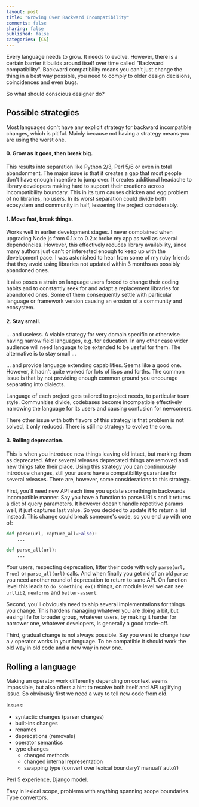 ```yaml
---
layout: post
title: "Growing Over Backward Incompatibility"
comments: false
sharing: false
published: false
categories: [CS]
---
```


<!-- When language grows it inevitably ... -->
<!-- You can't foresee every use ... -->

Every language needs to grow. It needs to evolve. However, there is a certain barrier it builds around itself over time called "Backward compatibility". Backward compatibility means you can't just change the thing in a best way possible, you need to comply to older design decisions, coincidences and even bugs.

<!-- This could become so annoying that people start ... -->
<!-- It's like going though a contracting tunnel ... -->
<!-- If we thinks of field of all the possibilities ... walls ... -->

So what should conscious designer do?


## Possible strategies

Most languages don't have any explicit strategy for backward incompatible changes, which is pitiful. Mainly because not having a strategy means you are using the worst one.


#### 0. Grow as it goes, then break big.

This results into separation like Python 2/3, Perl 5/6 or even in total abandonment. The major issue is that it creates a gap that most people don't have enough incentive to jump over. It creates additional headache to library developers making hard to support their creations across incompatibility boundary. This in its turn causes chicken and egg problem of no libraries, no users. In its worst separation could divide both ecosystem and community in half, lessening the project considerably.


#### 1. Move fast, break things.

Works well in earlier development stages. I never complained when upgrading Node.js from 0.1.x to 0.2.x broke my app as well as several dependencies. However, this effectively reduces library availability, since many authors just can't or interested enough to keep up with the development pace. I was astonished to hear from some of my ruby friends that they avoid using libraries not updated within 3 months as possibly abandoned ones.

It also poses a strain on language users forced to change their coding habits and to constantly seek for and adapt a replacement libraries for abandoned ones. Some of them consequently settle with particular language or framework version causing an erosion of a community and ecosystem.


#### 2. Stay small.

... and useless. A viable strategy for very domain specific or otherwise having narrow field languages, e.g. for education. In any other case wider audience will need language to be extended to be useful for them. The alternative is to stay small ...

... and provide language extending capabilities. Seems like a good one. However, it hadn't quite worked for lots of lisps and forths. The common issue is that by not providing enough common ground you encourage separating into dialects.

Language of each project gets tailored to project needs, to particular team style. Communities divide, codebases become incompatible effectively narrowing the language for its users and causing confusion for newcomers.

There other issue with both flavors of this strategy is that problem is not solved, it only reduced. There is still no strategy to evolve the core.

<!--
Small standard library with good packaging utilities and service will do the job.
tools do job, language is more subjective.
Unlike libraries frameworks divide people.
 -->


#### 3. Rolling deprecation.

This is when you introduce new things leaving old intact, but marking them as deprecated. After several releases deprecated things are removed and new things take their place. Using this strategy you can continuously introduce changes, still your users have a compatibility guarantee for several releases. There are, however, some considerations to this strategy.

First, you'll need new API each time you update something in backwards incompatible manner. Say you have a function to parse URLs and it returns a dict of query parameters. It however doesn't handle repetitive params well, it just captures last value. So you decided to update it to return a list instead. This change could break someone's code, so you end up with one of:

```python
def parse(url, capture_all=False):
    ...

def parse_all(url):
    ...
```

Your users, respecting deprecation, litter their code with ugly `parse(url, True)` or `parse_all(url)` calls. And when finally you get rid of an old `parse` you need another round of deprecation to return to sane API. On function level this leads to `do_something_ex()` things, on module level we can see `urllib2`, `newforms` and `better-assert`.

Second, you'll obviously need to ship several implementations for things you change. This hardens managing whatever you are doing a bit, but easing life for broader group, whatever users, by making it harder for narrower one, whatever developers, is generally a good trade-off.

Third, gradual change is not always possible. Say you want to change how a `/` operator works in your language. To be compatible it should work the old way in old code and a new way in new one.

<!-- not friendly with semver -->


## Rolling a language

Making an operator work differently depending on context seems impossible, but also offers a hint to resolve both itself and API uglifying issue. So obviously first we need a way to tell new code from old.


Issues:

- syntactic changes (parser changes)
- built-ins changes
- renames
- deprecations (removals)
- operator semantics
- type changes
    + changed methods
    + changed internal representation
    + swapping type (convert over lexical boundary? manual? auto?)

>

Perl 5 experience, Django model.

Easy in lexical scope, problems with anything spanning scope boundaries.
Type convertors.
